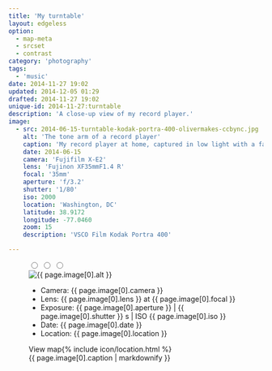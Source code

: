 ```yaml
---
title: 'My turntable'
layout: edgeless
option:
  - map-meta
  - srcset
  - contrast
category: 'photography'
tags:
  - 'music'
date: 2014-11-27 19:02
updated: 2014-12-05 01:29
drafted: 2014-11-27 19:02
unique-id: 2014-11-27:turntable
description: 'A close-up view of my record player.'
image:
  - src: 2014-06-15-turntable-kodak-portra-400-olivermakes-ccbync.jpg
    alt: 'The tone arm of a record player'
    caption: 'My record player at home, captured in low light with a fast lens. This photo was re-processed with VSCO Film 02 (Kodak Portra 400).'
    date: 2014-06-15
    camera: 'Fujifilm X-E2'
    lens: 'Fujinon XF35mmF1.4 R'
    focal: '35mm'
    aperture: 'f/3.2'
    shutter: '1/80'
    iso: 2000
    location: 'Washington, DC'
    latitude: 38.9172
    longitude: -77.0460
    zoom: 15
    description: 'VSCO Film Kodak Portra 400'

---
```


<figure class="wide">
  <input type="radio" role="radio" name="shift0" class="shift-back" id="shift-back0">
  <input type="radio" role="radio" name="shift0" class="shift-overlay" id="shift-overlay0">
  <input type="radio" role="radio" name="shift0" class="shift-map" id="shift-map0">
  <div class="container map-background" id="i0">
    <img
      src="{{ site.image-url }}/{{ page.image[0].src }}" 
      sizes="{{ site.wide-sizes }}"
      srcset="{% for srcset1440 in site.srcset1440 %}{{ site.image-url }}/{{ site.srcset1440[forloop.index0] }}/{{ page.image[0].src }} {{ site.srcset1440[forloop.index0] }}w{% if forloop.last == false %}, {% endif %}{% endfor %}"
       alt="{{ page.image[0].alt }}"
    >
    <label for="shift-back0" class="shift-back-label"></label>
    <label for="shift-overlay0" class="shift-overlay-label"></label>
    <div class="photo-meta overlay">
      <div class="camera-icon {% if page.image[0].camera contains 'iPhone 5S' %}icon-iphone5s{% elsif page.image[0].camera contains 'X-E2' %}icon-fxe2{% endif %}"></div>
      <ul class="camera-details">
        <li>Camera: {{ page.image[0].camera }}</li>
        <li>Lens: {{ page.image[0].lens }} at {{ page.image[0].focal }}</li>
        <li>Exposure: {{ page.image[0].aperture }} | {{ page.image[0].shutter }} s | ISO {{ page.image[0].iso }}</li>
        <li>Date: {{ page.image[0].date }}</li>
        <li>Location: {{ page.image[0].location }}</li>
      </ul>
      <label for="shift-map0" class="shift-map-label">View map{% include icon/location.html %}</label>
    </div>
  </div>
  <figcaption>{{ page.image[0].caption | markdownify }}</figcaption>
</figure>